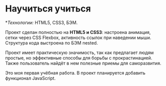 # **Научиться учиться**

**Технологии:* HTML5, CSS3, БЭМ.

Проект сделан полностью на **HTML5 и CSS3**: настроена анимация, сетки через CSS Flexbox, активность ссылок при наведении мыши. Структура кода выстроена по БЭМ nested.

Проект имеет практическую значимость, так как предлагает людям простые, но эффективные способы для борьбы с прокрастинацией. Также пользователь найдёт в нем полезные приемы для саморазвития. 

Это моя первая учёбная работа. В проект планируется добавить функционал JavaScript.
